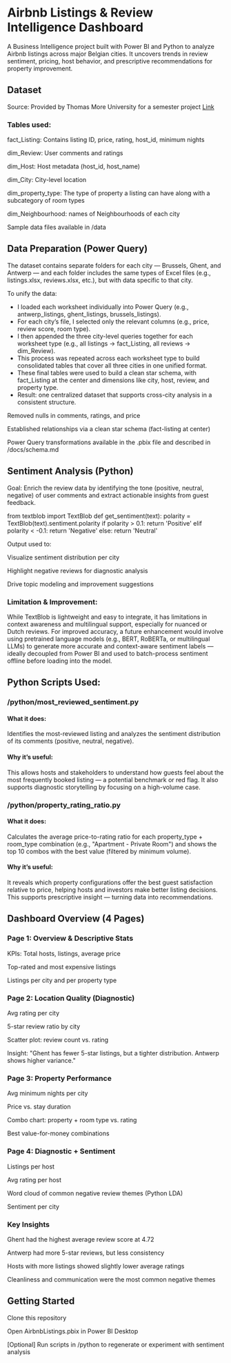 # Airbnb Listings & Review Intelligence Dashboard

A Business Intelligence project built with Power BI and Python to analyze Airbnb listings across major Belgian cities. It uncovers trends in review sentiment, pricing, host behavior, and prescriptive recommendations for property improvement.

##  Dataset

Source: Provided by Thomas More University for a semester project
        <a href="https://www.kaggle.com/datasets/emmanuelakpandara/airbnb-belgium-dataset">Link</a>

### Tables used:

fact_Listing: Contains listing ID, price, rating, host_id, minimum nights

dim_Review: User comments and ratings

dim_Host: Host metadata (host_id, host_name)

dim_City: City-level location

dim_property_type: The type of property a listing can have along with a subcategory of room types

dim_Neighbourhood: names of Neighbourhoods of each city

Sample data files available in /data

##  Data Preparation (Power Query)

The dataset contains separate folders for each city — Brussels, Ghent, and Antwerp — and each folder includes the same types of Excel files (e.g., listings.xlsx, reviews.xlsx, etc.), but with data specific to that city.

To unify the data:
<ul>

<li>I loaded each worksheet individually into Power Query (e.g., antwerp_listings, ghent_listings, brussels_listings).</li>

<li>For each city’s file, I selected only the relevant columns (e.g., price, review score, room type).</li>

<li>I then appended the three city-level queries together for each worksheet type (e.g., all listings → fact_Listing, all reviews → dim_Review).</li>

<li>This process was repeated across each worksheet type to build consolidated tables that cover all three cities in one unified format.</li>

<li>These final tables were used to build a clean star schema, with fact_Listing at the center and dimensions like city, host, review, and property type.</li>

<li>Result: one centralized dataset that supports cross-city analysis in a consistent structure.</li>
</ul>
Removed nulls in comments, ratings, and price


Established relationships via a clean star schema (fact-listing at center)

Power Query transformations available in the .pbix file and described in /docs/schema.md

## Sentiment Analysis (Python)

Goal: Enrich the review data by identifying the tone (positive, neutral, negative) of user comments and extract actionable insights from guest feedback.

from textblob import TextBlob
def get_sentiment(text):
    polarity = TextBlob(text).sentiment.polarity
    if polarity > 0.1:
        return 'Positive'
    elif polarity < -0.1:
        return 'Negative'
    else:
        return 'Neutral'

Output used to:
<ul></ul>
Visualize sentiment distribution per city

Highlight negative reviews for diagnostic analysis

Drive topic modeling and improvement suggestions

### Limitation & Improvement:
While TextBlob is lightweight and easy to integrate, it has limitations in context awareness and multilingual support, especially for nuanced or Dutch reviews.
For improved accuracy, a future enhancement would involve using pretrained language models (e.g., BERT, RoBERTa, or multilingual LLMs) to generate more accurate and context-aware sentiment labels — ideally decoupled from Power BI and used to batch-process sentiment offline before loading into the model.

## Python Scripts Used:
### /python/most_reviewed_sentiment.py
#### What it does:
Identifies the most-reviewed listing and analyzes the sentiment distribution of its comments (positive, neutral, negative).

#### Why it’s useful:
This allows hosts and stakeholders to understand how guests feel about the most frequently booked listing — a potential benchmark or red flag. It also supports diagnostic storytelling by focusing on a high-volume case.

### /python/property_rating_ratio.py
#### What it does:
Calculates the average price-to-rating ratio for each property_type + room_type combination (e.g., "Apartment - Private Room") and shows the top 10 combos with the best value (filtered by minimum volume).

#### Why it’s useful:
It reveals which property configurations offer the best guest satisfaction relative to price, helping hosts and investors make better listing decisions. This supports prescriptive insight — turning data into recommendations.

## Dashboard Overview (4 Pages)

### Page 1: Overview & Descriptive Stats

KPIs: Total hosts, listings, average price

Top-rated and most expensive listings

Listings per city and per property type

### Page 2: Location Quality (Diagnostic)

Avg rating per city

5-star review ratio by city

Scatter plot: review count vs. rating

Insight: "Ghent has fewer 5-star listings, but a tighter distribution. Antwerp shows higher variance."

### Page 3: Property Performance

Avg minimum nights per city

Price vs. stay duration

Combo chart: property + room type vs. rating

Best value-for-money combinations

### Page 4: Diagnostic + Sentiment

Listings per host

Avg rating per host

Word cloud of common negative review themes (Python LDA)

Sentiment per city

### Key Insights

Ghent had the highest average review score at 4.72

Antwerp had more 5-star reviews, but less consistency

Hosts with more listings showed slightly lower average ratings

Cleanliness and communication were the most common negative themes

## Getting Started

Clone this repository

Open AirbnbListings.pbix in Power BI Desktop

[Optional] Run scripts in /python to regenerate or experiment with sentiment analysis
